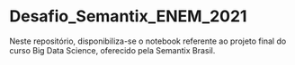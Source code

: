 # Desafio_Semantix_ENEM_2021
Neste repositório, disponibiliza-se o notebook referente ao projeto final do curso Big Data Science, oferecido pela Semantix Brasil.
